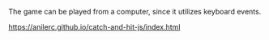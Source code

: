 The game can be played from a computer, since it utilizes keyboard events. 

https://anilerc.github.io/catch-and-hit-js/index.html
